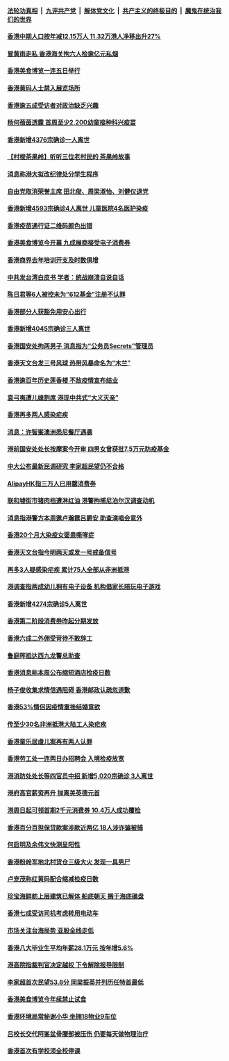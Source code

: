 ####  [法轮功真相](../../../../basic/blob/master/README.md?t=08121931) &nbsp;|&nbsp; [九评共产党](../../../../9ping.md/blob/master/README.md?t=08121931) &nbsp;|&nbsp; [解体党文化](../../../../jtdwh.md/blob/master/README.md?t=08121931)  &nbsp;|&nbsp; [共产主义的终极目的](../../../../gczydzjmd.md/blob/master/README.md?t=08121931) &nbsp;|&nbsp; [魔鬼在统治我们的世界](../../../../mgztzwmdsj.md/blob/master/README.md?t=08121931) 

#### [香港中期人口按年减12.15万人 11.32万港人净移出升27%](../pages/nsc415/n13800797.md?t=08121931) 

#### [冒黄雨走私 香港海关拘六人检逾亿元私烟](../pages/nsc415/n13800792.md?t=08121931) 

#### [香港美食博览一连五日举行](../pages/nsc415/n13800762.md?t=08121931) 

#### [香港黄码人士禁入展览场所](../pages/nsc415/n13800732.md?t=08121931) 

#### [香港逾五成受访者对政治缺乏兴趣](../pages/nsc415/n13800708.md?t=08121931) 

#### [杨何蓓茵透露 首周至少2,200幼童接种科兴疫苗](../pages/nsc415/n13800694.md?t=08121931) 

#### [香港新增4376宗确诊一人离世](../pages/nsc415/n13800685.md?t=08121931) 

#### [【村梭茶果岭】听听三位老村民的 茶果岭故事](../pages/nsc415/n13800667.md?t=08121931) 

#### [消息称港大拟改纪律处分学生程序](../pages/nsc415/n13799999.md?t=08121931) 

#### [自由党取消荣誉主席 田北俊、周梁淑怡、刘健仪退党](../pages/nsc415/n13799997.md?t=08121931) 

#### [香港新增4593宗确诊4人离世 儿童医院4名医护染疫](../pages/nsc415/n13799983.md?t=08121931) 

#### [香港疫苗通行证二维码颜色出错](../pages/nsc415/n13799979.md?t=08121931) 

#### [香港美食博览今开幕 九成展商接受电子消费券](../pages/nsc415/n13799969.md?t=08121931) 

#### [香港商界去年培训开支及时数俱增](../pages/nsc415/n13799958.md?t=08121931) 

#### [中共发台湾白皮书 学者：统战崩溃自说自话](../pages/nsc415/n13799906.md?t=08121931) 

#### [陈日君等6人被控未为“612基金”注册不认罪](../pages/nsc415/n13799173.md?t=08121931) 

#### [香港部分人获豁免用安心出行](../pages/nsc415/n13799161.md?t=08121931) 

#### [香港新增4045宗确诊三人离世](../pages/nsc415/n13799155.md?t=08121931) 

#### [香港国安处拘两男子 消息指为“公务员Secrets”管理员](../pages/nsc415/n13799148.md?t=08121931) 

#### [香港天文台发三号风球 热带风暴命名为“木兰”](../pages/nsc415/n13799141.md?t=08121931) 

#### [香港逾百年历史莲香楼 不敌疫情宣布结业](../pages/nsc415/n13799128.md?t=08121931) 

#### [袁弓夷遭儿媳割席 港现中共式“大义灭亲”](../pages/nsc415/n13798585.md?t=08121931) 

#### [香港再多两人感染疟疾](../pages/nsc415/n13798462.md?t=08121931) 

#### [消息：许智峯澳洲悉尼餐厅遇袭](../pages/nsc415/n13798495.md?t=08121931) 

#### [港前国安处处长按摩案今开审 四男女曾获批7.5万元防疫基金](../pages/nsc415/n13798491.md?t=08121931) 

#### [中大公布最新民调研究 李家超民望仍不合格](../pages/nsc415/n13798490.md?t=08121931) 

#### [AlipayHK指三万人已用罄消费券](../pages/nsc415/n13798486.md?t=08121931) 

#### [联和墟街市猪肉档遭淋红油 港警拘捕尼泊尔汉调查动机](../pages/nsc415/n13798478.md?t=08121931) 

#### [消息指港警方本周邀卢瀚霆吕爵安 助查演唱会意外](../pages/nsc415/n13798453.md?t=08121931) 

#### [香港20个月大染疫女婴患嘶哮症](../pages/nsc415/n13798446.md?t=08121931) 

#### [香港天文台指今明两天或发一号戒备信号](../pages/nsc415/n13797749.md?t=08121931) 

#### [再多3人疑感染疟疾 累计75人全部从非洲抵港](../pages/nsc415/n13797741.md?t=08121931) 

#### [港调查指两成幼儿拥有电子设备 机构倡家长陪玩电子游戏](../pages/nsc415/n13797723.md?t=08121931) 

#### [香港新增4274宗确诊5人离世](../pages/nsc415/n13797713.md?t=08121931) 

#### [香港第二阶段消费券昨起分期发放](../pages/nsc415/n13797709.md?t=08121931) 

#### [香港六成二外佣受苛待不敢辞工](../pages/nsc415/n13797703.md?t=08121931) 

#### [鲁庭晖抵达西九龙警总助查](../pages/nsc415/n13796050.md?t=08121931) 

#### [香港消息称本周公布缩短酒店检疫日数](../pages/nsc415/n13796038.md?t=08121931) 

#### [杨子俊收集求情信遇阻碍 香港邮政认疏忽道歉](../pages/nsc415/n13796009.md?t=08121931) 

#### [香港53%情侣因疫情重挫结婚意欲](../pages/nsc415/n13795972.md?t=08121931) 

#### [传至少30名非洲抵港大陆工人染疟疾](../pages/nsc415/n13795951.md?t=08121931) 

#### [香港童乐居虐儿案再有两人认罪](../pages/nsc415/n13795930.md?t=08121931) 

#### [香港劳工处一连两日办招聘会 入境检疫放宽](../pages/nsc415/n13795925.md?t=08121931) 

#### [港消防处处长等四官员中招 新增5,020宗确诊 3人离世](../pages/nsc415/n13795922.md?t=08121931) 

#### [港府高官薪资再升 抛离美英德元首](../pages/nsc415/n13795120.md?t=08121931) 

#### [港周日起可领首期2千元消费券 10.4万人成功覆检](../pages/nsc415/n13795113.md?t=08121931) 

#### [香港百分百担保贷款案涉款近两亿 18人涉诈骗被捕](../pages/nsc415/n13795099.md?t=08121931) 

#### [何启明及余伟文快测呈阳性](../pages/nsc415/n13795086.md?t=08121931) 

#### [香港粉岭军地北村货仓三级大火 发现一具男尸](../pages/nsc415/n13795081.md?t=08121931) 

#### [卢宠茂称红黄码配合缩减检疫日数](../pages/nsc415/n13795079.md?t=08121931) 

#### [珍宝海鲜舫上层建筑已解体 船底朝天 搁于海底礁盘](../pages/nsc415/n13795070.md?t=08121931) 

#### [香港七成受访司机考虑转用电动车](../pages/nsc415/n13795065.md?t=08121931) 

#### [市场关注台海局势 亚股全线走低](../pages/nsc415/n13794444.md?t=08121931) 

#### [香港八大毕业生平均年薪28.1万元 按年增5.6%](../pages/nsc415/n13794326.md?t=08121931) 

#### [港高院指裁判官决定越权 下令解除报导限制](../pages/nsc415/n13794316.md?t=08121931) 

#### [李家超首次民望53.8分 同梁振英并列历任特首最低](../pages/nsc415/n13794294.md?t=08121931) 

#### [香港美食博览今年续禁止试食](../pages/nsc415/n13794283.md?t=08121931) 

#### [香港环境局常秘谢小华 坐拥18物业9车位](../pages/nsc415/n13794272.md?t=08121931) 

#### [吕校长交代阿峯盆骨腰部被压伤 仍要每天做物理治疗](../pages/nsc415/n13794267.md?t=08121931) 

#### [香港首次有学校须全校停课](../pages/nsc415/n13794246.md?t=08121931) 

